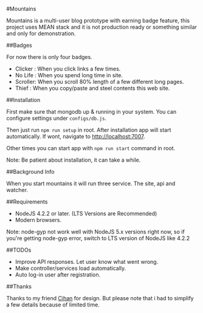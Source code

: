 #Mountains

Mountains is a multi-user blog prototype with earning badge feature, this project uses MEAN stack and it is not production ready or something similar and only for demonstration.

##Badges

For now there is only four badges.

- Clicker : When you click links a few times.
- No Life : When you spend long time in site.
- Scroller: When you scroll 80% length of a few different long pages.
- Thief   : When you copy/paste and steel contents this web site. 

##Installation

First make sure that mongodb up & running in your system. You can configure settings under `configs/db.js`.

Then just run `npm run setup` in root. After installation app will start automatically. If wont, navigate to <a href="http://localhost:7007">http://localhost:7007</a>.

Other times you can start app with `npm run start` command in root.

Note: Be patient about installation, it can take a while.

##Background Info

When you start mountains it will run three service. The site, api and watcher.

##Requirements

- NodeJS 4.2.2 or later. (LTS Versions are Recommended) 
- Modern browsers.

Note: node-gyp not work well with NodeJS 5.x versions right now, so if you're getting node-gyp error, switch to LTS version of NodeJS like 4.2.2

##TODOs

- Improve API responses. Let user know what went wrong.
- Make controller/services load automatically. 
- Auto log-in user after registration.

##Thanks

Thanks to my friend <a href="http://hellocihan.com" target="_blank">Cihan</a> for design. But please note that i had to simplify a few details because of limited time.